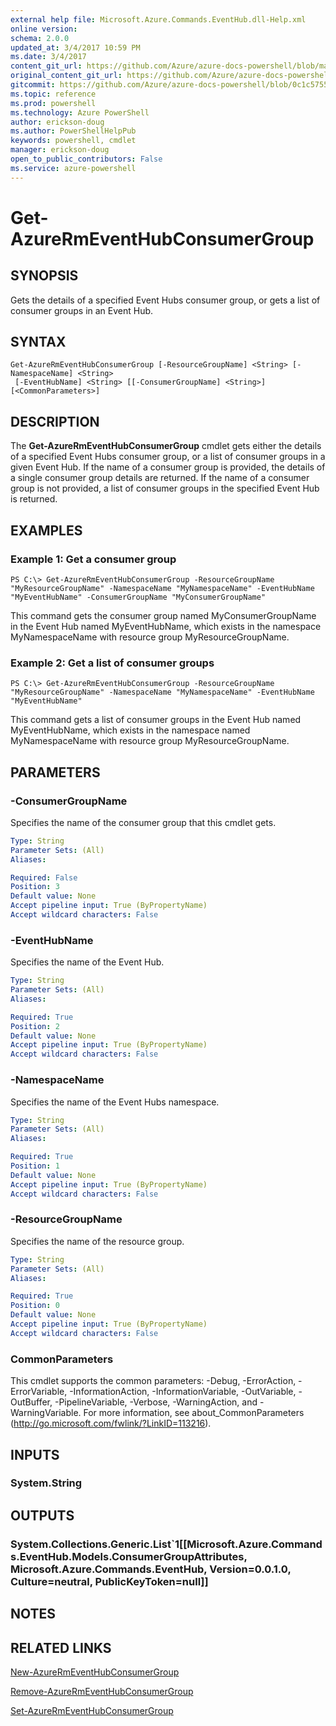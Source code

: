 ```yaml
---
external help file: Microsoft.Azure.Commands.EventHub.dll-Help.xml
online version: 
schema: 2.0.0
updated_at: 3/4/2017 10:59 PM
ms.date: 3/4/2017
content_git_url: https://github.com/Azure/azure-docs-powershell/blob/master/azureps-cmdlets-docs/ResourceManager/AzureRM.EventHub/vTrue/Get-AzureRmEventHubConsumerGroup.md
original_content_git_url: https://github.com/Azure/azure-docs-powershell/blob/master/azureps-cmdlets-docs/ResourceManager/AzureRM.EventHub/vTrue/Get-AzureRmEventHubConsumerGroup.md
gitcommit: https://github.com/Azure/azure-docs-powershell/blob/0c1c57557829477d874abc8de5f8d3e3afd181dc/azureps-cmdlets-docs/ResourceManager/AzureRM.EventHub/vTrue/Get-AzureRmEventHubConsumerGroup.md
ms.topic: reference
ms.prod: powershell
ms.technology: Azure PowerShell
author: erickson-doug
ms.author: PowerShellHelpPub
keywords: powershell, cmdlet
manager: erickson-doug
open_to_public_contributors: False
ms.service: azure-powershell
---
```


# Get-AzureRmEventHubConsumerGroup

## SYNOPSIS
Gets the details of a specified Event Hubs consumer group, or gets a list of consumer groups in an Event Hub.

## SYNTAX

```
Get-AzureRmEventHubConsumerGroup [-ResourceGroupName] <String> [-NamespaceName] <String>
 [-EventHubName] <String> [[-ConsumerGroupName] <String>] [<CommonParameters>]
```

## DESCRIPTION
The **Get-AzureRmEventHubConsumerGroup** cmdlet gets either the details of a specified Event Hubs consumer group, or a list of consumer groups in a given Event Hub. If the name of a consumer group is provided, the details of a single consumer group details are returned. If the name of a consumer group is not provided, a list of consumer groups in the specified Event Hub is returned.

## EXAMPLES

### Example 1: Get a consumer group
```
PS C:\> Get-AzureRmEventHubConsumerGroup -ResourceGroupName "MyResourceGroupName" -NamespaceName "MyNamespaceName" -EventHubName "MyEventHubName" -ConsumerGroupName "MyConsumerGroupName"
```

This command gets the consumer group named MyConsumerGroupName in the Event Hub named MyEventHubName, which exists in the namespace MyNamespaceName with resource group MyResourceGroupName.

### Example 2: Get a list of consumer groups
```
PS C:\> Get-AzureRmEventHubConsumerGroup -ResourceGroupName "MyResourceGroupName" -NamespaceName "MyNamespaceName" -EventHubName "MyEventHubName"
```

This command gets a list of consumer groups in the Event Hub named MyEventHubName, which exists in the namespace named MyNamespaceName with resource group MyResourceGroupName.

## PARAMETERS

### -ConsumerGroupName
Specifies the name of the consumer group that this cmdlet gets.

```yaml
Type: String
Parameter Sets: (All)
Aliases: 

Required: False
Position: 3
Default value: None
Accept pipeline input: True (ByPropertyName)
Accept wildcard characters: False
```

### -EventHubName
Specifies the name of the Event Hub.

```yaml
Type: String
Parameter Sets: (All)
Aliases: 

Required: True
Position: 2
Default value: None
Accept pipeline input: True (ByPropertyName)
Accept wildcard characters: False
```

### -NamespaceName
Specifies the name of the Event Hubs namespace.

```yaml
Type: String
Parameter Sets: (All)
Aliases: 

Required: True
Position: 1
Default value: None
Accept pipeline input: True (ByPropertyName)
Accept wildcard characters: False
```

### -ResourceGroupName
Specifies the name of the resource group.

```yaml
Type: String
Parameter Sets: (All)
Aliases: 

Required: True
Position: 0
Default value: None
Accept pipeline input: True (ByPropertyName)
Accept wildcard characters: False
```

### CommonParameters
This cmdlet supports the common parameters: -Debug, -ErrorAction, -ErrorVariable, -InformationAction, -InformationVariable, -OutVariable, -OutBuffer, -PipelineVariable, -Verbose, -WarningAction, and -WarningVariable. For more information, see about_CommonParameters (http://go.microsoft.com/fwlink/?LinkID=113216).

## INPUTS

### System.String

## OUTPUTS

### System.Collections.Generic.List`1[[Microsoft.Azure.Commands.EventHub.Models.ConsumerGroupAttributes, Microsoft.Azure.Commands.EventHub, Version=0.0.1.0, Culture=neutral, PublicKeyToken=null]]

## NOTES

## RELATED LINKS

[New-AzureRmEventHubConsumerGroup](xref:ResourceManager/AzureRM.EventHub/vTrue/New-AzureRmEventHubConsumerGroup.md)

[Remove-AzureRmEventHubConsumerGroup](xref:ResourceManager/AzureRM.EventHub/vTrue/Remove-AzureRmEventHubConsumerGroup.md)

[Set-AzureRmEventHubConsumerGroup](xref:ResourceManager/AzureRM.EventHub/vTrue/Set-AzureRmEventHubConsumerGroup.md)
